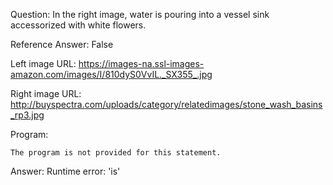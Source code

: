 Question: In the right image, water is pouring into a vessel sink accessorized with white flowers.

Reference Answer: False

Left image URL: https://images-na.ssl-images-amazon.com/images/I/810dyS0VvIL._SX355_.jpg

Right image URL: http://buyspectra.com/uploads/category/relatedimages/stone_wash_basins_rp3.jpg

Program:

```
The program is not provided for this statement.
```
Answer: Runtime error: 'is'

